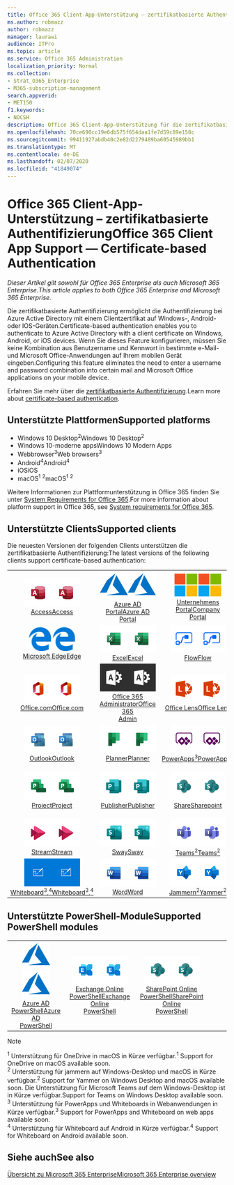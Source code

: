 ```yaml
---
title: Office 365 Client-App-Unterstützung – zertifikatbasierte Authentifizierung
ms.author: robmazz
author: robmazz
manager: laurawi
audience: ITPro
ms.topic: article
ms.service: Office 365 Administration
localization_priority: Normal
ms.collection:
- Strat_O365_Enterprise
- M365-subscription-management
search.appverid:
- MET150
f1.keywords:
- NOCSH
description: Office 365 Client-App-Unterstützung für die zertifikatbasierte Authentifizierung.
ms.openlocfilehash: 70ce690cc19e6db575f654daa1fe7d59c89e158c
ms.sourcegitcommit: 99411927abdb40c2e82d2279489ba60545989bb1
ms.translationtype: MT
ms.contentlocale: de-DE
ms.lasthandoff: 02/07/2020
ms.locfileid: "41849074"
---
```

# <a name="office-365-client-app-support--certificate-based-authentication"></a><span data-ttu-id="4c57e-103">Office 365 Client-App-Unterstützung – zertifikatbasierte Authentifizierung</span><span class="sxs-lookup"><span data-stu-id="4c57e-103">Office 365 Client App Support — Certificate-based Authentication</span></span>

<span data-ttu-id="4c57e-104">*Dieser Artikel gilt sowohl für Office 365 Enterprise als auch Microsoft 365 Enterprise*.</span><span class="sxs-lookup"><span data-stu-id="4c57e-104">*This article applies to both Office 365 Enterprise and Microsoft 365 Enterprise.*</span></span>

<span data-ttu-id="4c57e-105">Die zertifikatbasierte Authentifizierung ermöglicht die Authentifizierung bei Azure Active Directory mit einem Clientzertifikat auf Windows-, Android-oder IOS-Geräten.</span><span class="sxs-lookup"><span data-stu-id="4c57e-105">Certificate-based authentication enables you to authenticate to Azure Active Directory with a client certificate on Windows, Android, or iOS devices.</span></span> <span data-ttu-id="4c57e-106">Wenn Sie dieses Feature konfigurieren, müssen Sie keine Kombination aus Benutzername und Kennwort in bestimmte e-Mail-und Microsoft Office-Anwendungen auf Ihrem mobilen Gerät eingeben.</span><span class="sxs-lookup"><span data-stu-id="4c57e-106">Configuring this feature eliminates the need to enter a username and password combination into certain mail and Microsoft Office applications on your mobile device.</span></span>

<span data-ttu-id="4c57e-107">Erfahren Sie mehr über die [zertifikatbasierte Authentifizierung](https://docs.microsoft.com/azure/active-directory/authentication/active-directory-certificate-based-authentication-get-started).</span><span class="sxs-lookup"><span data-stu-id="4c57e-107">Learn more about [certificate-based authentication](https://docs.microsoft.com/azure/active-directory/authentication/active-directory-certificate-based-authentication-get-started).</span></span>

## <a name="supported-platforms"></a><span data-ttu-id="4c57e-108">Unterstützte Plattformen</span><span class="sxs-lookup"><span data-stu-id="4c57e-108">Supported platforms</span></span>

 - <span data-ttu-id="4c57e-109">Windows 10 Desktop<sup>2</sup></span><span class="sxs-lookup"><span data-stu-id="4c57e-109">Windows 10 Desktop<sup>2</sup></span></span>
 - <span data-ttu-id="4c57e-110">Windows 10-moderne apps</span><span class="sxs-lookup"><span data-stu-id="4c57e-110">Windows 10 Modern Apps</span></span>
 - <span data-ttu-id="4c57e-111">Webbrowser<sup>3</sup></span><span class="sxs-lookup"><span data-stu-id="4c57e-111">Web browsers<sup>3</sup></span></span>
 - <span data-ttu-id="4c57e-112">Android<sup>4</sup></span><span class="sxs-lookup"><span data-stu-id="4c57e-112">Android<sup>4</sup></span></span>
 - <span data-ttu-id="4c57e-113">iOS</span><span class="sxs-lookup"><span data-stu-id="4c57e-113">iOS</span></span>
 - <span data-ttu-id="4c57e-114">macOS<sup>1</sup> <sup>2</sup></span><span class="sxs-lookup"><span data-stu-id="4c57e-114">macOS<sup>1</sup> <sup>2</sup></span></span>

<span data-ttu-id="4c57e-115">Weitere Informationen zur Plattformunterstützung in Office 365 finden Sie unter [System Requirements for Office 365](https://products.office.com/office-system-requirements).</span><span class="sxs-lookup"><span data-stu-id="4c57e-115">For more information about platform support in Office 365, see [System requirements for Office 365](https://products.office.com/office-system-requirements).</span></span>

## <a name="supported-clients"></a><span data-ttu-id="4c57e-116">Unterstützte Clients</span><span class="sxs-lookup"><span data-stu-id="4c57e-116">Supported clients</span></span>

<span data-ttu-id="4c57e-117">Die neuesten Versionen der folgenden Clients unterstützen die zertifikatbasierte Authentifizierung:</span><span class="sxs-lookup"><span data-stu-id="4c57e-117">The latest versions of the following clients support certificate-based authentication:</span></span>

| | | | | | |
|:---:|:---:|:---:|:---:|:---:|:---:|
| <span data-ttu-id="4c57e-118">![Access-Symbol](media/o365-access-64x64.png)</span><span class="sxs-lookup"><span data-stu-id="4c57e-118">![Access icon](media/o365-access-64x64.png)</span></span> <br> [<span data-ttu-id="4c57e-119">Access</span><span class="sxs-lookup"><span data-stu-id="4c57e-119">Access</span></span>](https://products.office.com/access) | <span data-ttu-id="4c57e-120">![Azure-Symbol](media/o365-azure-64x64.png)</span><span class="sxs-lookup"><span data-stu-id="4c57e-120">![Azure icon](media/o365-azure-64x64.png)</span></span> <br> [<span data-ttu-id="4c57e-121">Azure AD <br> Portal</span><span class="sxs-lookup"><span data-stu-id="4c57e-121">Azure AD <br> Portal </span></span>](https://azure.microsoft.com/features/azure-portal/) | <span data-ttu-id="4c57e-122">![Symbol des Unternehmensportals](media/o365-microsoft-64x64.png)</span><span class="sxs-lookup"><span data-stu-id="4c57e-122">![Company portal icon](media/o365-microsoft-64x64.png)</span></span> <br> [<span data-ttu-id="4c57e-123">Unternehmens <br> Portal</span><span class="sxs-lookup"><span data-stu-id="4c57e-123">Company <br> Portal </span></span>](https://docs.microsoft.com/intune-user-help/sign-in-to-the-company-portal) | <span data-ttu-id="4c57e-124">![Vertiefen (Symbol)](media/o365-delve-64x64.png)</span><span class="sxs-lookup"><span data-stu-id="4c57e-124">![Delve icon](media/o365-delve-64x64.png)</span></span> <br> [<span data-ttu-id="4c57e-125">Delve</span><span class="sxs-lookup"><span data-stu-id="4c57e-125">Delve</span></span>](https://products.office.com/business/intelligent-search) | <span data-ttu-id="4c57e-126">![Dynamics 365-Symbol](media/o365-dynamics365-64x64.png)</span><span class="sxs-lookup"><span data-stu-id="4c57e-126">![Dynamics 365 icon](media/o365-dynamics365-64x64.png)</span></span> <br> [<span data-ttu-id="4c57e-127">Dynamics 365</span><span class="sxs-lookup"><span data-stu-id="4c57e-127">Dynamics 365</span></span>](https://dynamics.microsoft.com) 
| <span data-ttu-id="4c57e-128">![Edge-Symbol](media/o365-edge-64x64.png)</span><span class="sxs-lookup"><span data-stu-id="4c57e-128">![Edge icon](media/o365-edge-64x64.png)</span></span> <br> [<span data-ttu-id="4c57e-129">Microsoft Edge</span><span class="sxs-lookup"><span data-stu-id="4c57e-129">Edge</span></span>](https://www.microsoft.com/windows/microsoft-edge) | <span data-ttu-id="4c57e-130">![Excel-Symbol](media/o365-excel-64x64.png)</span><span class="sxs-lookup"><span data-stu-id="4c57e-130">![Excel icon](media/o365-excel-64x64.png)</span></span> <br> [<span data-ttu-id="4c57e-131">Excel</span><span class="sxs-lookup"><span data-stu-id="4c57e-131">Excel</span></span>](https://products.office.com/excel) | <span data-ttu-id="4c57e-132">![Flow-Symbol](media/o365-flow-64x64.png)</span><span class="sxs-lookup"><span data-stu-id="4c57e-132">![Flow icon](media/o365-flow-64x64.png)</span></span> <br> [<span data-ttu-id="4c57e-133">Flow</span><span class="sxs-lookup"><span data-stu-id="4c57e-133">Flow</span></span>](https://flow.microsoft.com) | <span data-ttu-id="4c57e-134">![Symbol "Formulare"](media/o365-forms-64x64.png)</span><span class="sxs-lookup"><span data-stu-id="4c57e-134">![Forms icon](media/o365-forms-64x64.png)</span></span> <br> [<span data-ttu-id="4c57e-135">Formulare</span><span class="sxs-lookup"><span data-stu-id="4c57e-135">Forms</span></span>](https://flow.microsoft.com/connectors/shared_microsoftforms/microsoft-forms/) | <span data-ttu-id="4c57e-136">![Kaizala-Symbol](media/o365-kaizala-64x64.png)</span><span class="sxs-lookup"><span data-stu-id="4c57e-136">![Kaizala icon](media/o365-kaizala-64x64.png)</span></span> <br> [<span data-ttu-id="4c57e-137">Kaizala</span><span class="sxs-lookup"><span data-stu-id="4c57e-137">Kaizala</span></span>](https://products.office.com/en/business/microsoft-kaizala) 
| <span data-ttu-id="4c57e-138">![Office.com-Symbol](media/o365-office-64x64.png)</span><span class="sxs-lookup"><span data-stu-id="4c57e-138">![Office.com icon](media/o365-office-64x64.png)</span></span> <br> [<span data-ttu-id="4c57e-139">Office.com</span><span class="sxs-lookup"><span data-stu-id="4c57e-139">Office.com</span></span>](https://www.office.com/) | <span data-ttu-id="4c57e-140">![Office 365 Administrator Symbol](media/o365-o365admin-64x64.png)</span><span class="sxs-lookup"><span data-stu-id="4c57e-140">![Office 365 Admin icon](media/o365-o365admin-64x64.png)</span></span> <br> [<span data-ttu-id="4c57e-141">Office 365 <br> Administrator</span><span class="sxs-lookup"><span data-stu-id="4c57e-141">Office 365 <br> Admin</span></span>](https://products.office.com/business/manage-office-365-admin-app) | <span data-ttu-id="4c57e-142">![Linsen Symbol](media/o365-lens-64x64.png)</span><span class="sxs-lookup"><span data-stu-id="4c57e-142">![Lens icon](media/o365-lens-64x64.png)</span></span> <br> [<span data-ttu-id="4c57e-143">Office Lens</span><span class="sxs-lookup"><span data-stu-id="4c57e-143">Office Lens</span></span>](https://www.microsoft.com/p/office-lens/9wzdncrfj3t8?activetab=pivot%3Aoverviewtab) | <span data-ttu-id="4c57e-144">![OneDrive für Unternehmen Symbol](media/o365-OneDrive-64x64.png)</span><span class="sxs-lookup"><span data-stu-id="4c57e-144">![OneDrive for Business icon](media/o365-OneDrive-64x64.png)</span></span> <br> [<span data-ttu-id="4c57e-145">OneDrive<sup>1</sup></span><span class="sxs-lookup"><span data-stu-id="4c57e-145">OneDrive<sup>1</sup></span></span>](https://products.office.com/onedrive-for-business/online-cloud-storage) |  <span data-ttu-id="4c57e-146">![OneNote-Symbol](media/o365-OneNote-64x64.png)</span><span class="sxs-lookup"><span data-stu-id="4c57e-146">![OneNote icon](media/o365-OneNote-64x64.png)</span></span> <br> [<span data-ttu-id="4c57e-147">OneNote</span><span class="sxs-lookup"><span data-stu-id="4c57e-147">OneNote</span></span>](https://products.office.com/onenote) 
| <span data-ttu-id="4c57e-148">![Outlook-Symbol](media/o365-outlook-64x64.png)</span><span class="sxs-lookup"><span data-stu-id="4c57e-148">![Outlook icon](media/o365-outlook-64x64.png)</span></span> <br> [<span data-ttu-id="4c57e-149">Outlook</span><span class="sxs-lookup"><span data-stu-id="4c57e-149">Outlook</span></span>](https://products.office.com/outlook) | <span data-ttu-id="4c57e-150">![Planner-Symbol](media/o365-planner-64x64.png)</span><span class="sxs-lookup"><span data-stu-id="4c57e-150">![Planner icon](media/o365-planner-64x64.png)</span></span> <br> [<span data-ttu-id="4c57e-151">Planner</span><span class="sxs-lookup"><span data-stu-id="4c57e-151">Planner</span></span>](https://products.office.com/business/task-management-software) | <span data-ttu-id="4c57e-152">![PowerApps-Symbol](media/o365-powerapps-64x64.png)</span><span class="sxs-lookup"><span data-stu-id="4c57e-152">![PowerApps icon](media/o365-powerapps-64x64.png)</span></span> <br> [<span data-ttu-id="4c57e-153">PowerApps<sup>3</sup></span><span class="sxs-lookup"><span data-stu-id="4c57e-153">PowerApps<sup>3</sup></span></span>](https://powerapps.microsoft.com) | <span data-ttu-id="4c57e-154">![PowerBI-Symbol](media/o365-powerbi-64x64.png)</span><span class="sxs-lookup"><span data-stu-id="4c57e-154">![PowerBI icon](media/o365-powerbi-64x64.png)</span></span> <br> [<span data-ttu-id="4c57e-155">Power BI</span><span class="sxs-lookup"><span data-stu-id="4c57e-155">Power BI</span></span>](https://powerbi.microsoft.com)| <span data-ttu-id="4c57e-156">![PowerPoint-Symbol](media/o365-powerpoint-64x64.png)</span><span class="sxs-lookup"><span data-stu-id="4c57e-156">![PowerPoint icon](media/o365-powerpoint-64x64.png)</span></span> <br> [<span data-ttu-id="4c57e-157">PowerPoint</span><span class="sxs-lookup"><span data-stu-id="4c57e-157">PowerPoint</span></span>](https://products.office.com/powerpoint) 
| <span data-ttu-id="4c57e-158">![Project-Symbol](media/o365-project-64x64.png)</span><span class="sxs-lookup"><span data-stu-id="4c57e-158">![Project icon](media/o365-project-64x64.png)</span></span> <br> [<span data-ttu-id="4c57e-159">Project</span><span class="sxs-lookup"><span data-stu-id="4c57e-159">Project</span></span>](https://products.office.com/project) | <span data-ttu-id="4c57e-160">![Publisher-Symbol](media/o365-publisher-64x64.png)</span><span class="sxs-lookup"><span data-stu-id="4c57e-160">![Publisher icon](media/o365-publisher-64x64.png)</span></span> <br> [<span data-ttu-id="4c57e-161">Publisher</span><span class="sxs-lookup"><span data-stu-id="4c57e-161">Publisher</span></span>](https://products.office.com/publisher) | <span data-ttu-id="4c57e-162">![SharePoint-Symbol](media/o365-sharepoint-64x64.png)</span><span class="sxs-lookup"><span data-stu-id="4c57e-162">![SharePoint icon](media/o365-sharepoint-64x64.png)</span></span> <br> [<span data-ttu-id="4c57e-163">Share</span><span class="sxs-lookup"><span data-stu-id="4c57e-163">Sharepoint</span></span>](https://products.office.com/sharepoint) | <span data-ttu-id="4c57e-164">![Skype for Business-Symbol](media/o365-skypeforbusiness-64x64.png)</span><span class="sxs-lookup"><span data-stu-id="4c57e-164">![Skype for Business icon](media/o365-skypeforbusiness-64x64.png)</span></span> <br> [<span data-ttu-id="4c57e-165">Skype for <br> Business</span><span class="sxs-lookup"><span data-stu-id="4c57e-165">Skype for <br> Business</span></span>](https://www.skype.com/business/) | <span data-ttu-id="4c57e-166">![Symbol für Notizen](media/o365-stickynotes-64x64.png)</span><span class="sxs-lookup"><span data-stu-id="4c57e-166">![Sticky Notes icon](media/o365-stickynotes-64x64.png)</span></span> <br> [<span data-ttu-id="4c57e-167">Kurznotizen</span><span class="sxs-lookup"><span data-stu-id="4c57e-167">Sticky Notes</span></span>](https://www.microsoft.com/p/microsoft-sticky-notes/9nblggh4qghw) 
| <span data-ttu-id="4c57e-168">![Stream-Symbol](media/o365-stream-64x64.png)</span><span class="sxs-lookup"><span data-stu-id="4c57e-168">![Stream icon](media/o365-stream-64x64.png)</span></span> <br> [<span data-ttu-id="4c57e-169">Stream</span><span class="sxs-lookup"><span data-stu-id="4c57e-169">Stream</span></span>](https://stream.microsoft.com) | <span data-ttu-id="4c57e-170">![Sway-Symbol](media/o365-sway-64x64.png)</span><span class="sxs-lookup"><span data-stu-id="4c57e-170">![Sway icon](media/o365-sway-64x64.png)</span></span> <br> [<span data-ttu-id="4c57e-171">Sway</span><span class="sxs-lookup"><span data-stu-id="4c57e-171">Sway</span></span>](https://sway.com) | <span data-ttu-id="4c57e-172">![Teams-Symbol](media/o365-teams-64x64.png)</span><span class="sxs-lookup"><span data-stu-id="4c57e-172">![Teams icon](media/o365-teams-64x64.png)</span></span> <br> [<span data-ttu-id="4c57e-173">Teams<sup>2</sup></span><span class="sxs-lookup"><span data-stu-id="4c57e-173">Teams<sup>2</sup></span></span>](https://products.office.com/microsoft-teams/group-chat-software) | <span data-ttu-id="4c57e-174">![To-do-Symbol](media/o365-todo-64x64.png)</span><span class="sxs-lookup"><span data-stu-id="4c57e-174">![To Do icon](media/o365-todo-64x64.png)</span></span> <br> [<span data-ttu-id="4c57e-175">Aufgabe</span><span class="sxs-lookup"><span data-stu-id="4c57e-175">To Do</span></span>](https://todo.microsoft.com) | <span data-ttu-id="4c57e-176">![Visio-Symbol](media/o365-visio-64x64.png)</span><span class="sxs-lookup"><span data-stu-id="4c57e-176">![Visio icon](media/o365-visio-64x64.png)</span></span> <br> [<span data-ttu-id="4c57e-177">Visio</span><span class="sxs-lookup"><span data-stu-id="4c57e-177">Visio</span></span>](https://products.office.com/visio/flowchart-software) 
| <span data-ttu-id="4c57e-178">![Whiteboard-Symbol](media/o365-whiteboard-64x64.png)</span><span class="sxs-lookup"><span data-stu-id="4c57e-178">![Whiteboard icon](media/o365-whiteboard-64x64.png)</span></span> <br> [<span data-ttu-id="4c57e-179">Whiteboard<sup>3</sup>,<sup>4</sup></span><span class="sxs-lookup"><span data-stu-id="4c57e-179">Whiteboard<sup>3</sup>,<sup>4</sup></span></span>](https://whiteboard.microsoft.com/) | <span data-ttu-id="4c57e-180">![Word-Symbol](media/o365-word-64x64.png)</span><span class="sxs-lookup"><span data-stu-id="4c57e-180">![Word icon](media/o365-word-64x64.png)</span></span> <br> [<span data-ttu-id="4c57e-181">Word</span><span class="sxs-lookup"><span data-stu-id="4c57e-181">Word</span></span>](https://products.office.com/word) | <span data-ttu-id="4c57e-182">![Yammer-Symbol](media/o365-yammer-64x64.png)</span><span class="sxs-lookup"><span data-stu-id="4c57e-182">![Yammer icon](media/o365-yammer-64x64.png)</span></span> <br> [<span data-ttu-id="4c57e-183">Jammern<sup>2</sup></span><span class="sxs-lookup"><span data-stu-id="4c57e-183">Yammer<sup>2</sup></span></span>](https://products.office.com/yammer/yammer-overview) |

## <a name="supported-powershell-modules"></a><span data-ttu-id="4c57e-184">Unterstützte PowerShell-Module</span><span class="sxs-lookup"><span data-stu-id="4c57e-184">Supported PowerShell modules</span></span>

| | | | | | |
|:---:|:---:|:---:|:---:|:---:|:---:|
| <span data-ttu-id="4c57e-185">![Azure-Symbol](media/o365-azure-64x64.png)</span><span class="sxs-lookup"><span data-stu-id="4c57e-185">![Azure icon](media/o365-azure-64x64.png)</span></span> <br> [<span data-ttu-id="4c57e-186">Azure AD <br> PowerShell</span><span class="sxs-lookup"><span data-stu-id="4c57e-186">Azure AD <br> PowerShell</span></span>](https://docs.microsoft.com/powershell/azure/active-directory/overview?view=azureadps-2.0) | <span data-ttu-id="4c57e-187">![Exchange-Symbol](media/o365-exchange-64x64.png)</span><span class="sxs-lookup"><span data-stu-id="4c57e-187">![Exchange icon](media/o365-exchange-64x64.png)</span></span> <br> [<span data-ttu-id="4c57e-188">Exchange Online <br> PowerShell</span><span class="sxs-lookup"><span data-stu-id="4c57e-188">Exchange Online <br> PowerShell</span></span>](https://docs.microsoft.com/powershell/exchange/exchange-online/exchange-online-powershell?view=exchange-ps) | <span data-ttu-id="4c57e-189">![SharePoint-Symbol](media/o365-sharepoint-64x64.png)</span><span class="sxs-lookup"><span data-stu-id="4c57e-189">![SharePoint icon](media/o365-sharepoint-64x64.png)</span></span> <br> [<span data-ttu-id="4c57e-190">SharePoint Online <br> PowerShell</span><span class="sxs-lookup"><span data-stu-id="4c57e-190">SharePoint Online <br> PowerShell</span></span>](https://docs.microsoft.com/powershell/sharepoint/sharepoint-online/connect-sharepoint-online)

> [!NOTE]
> <span data-ttu-id="4c57e-191"><sup>1</sup> Unterstützung für OneDrive in macOS in Kürze verfügbar.</span><span class="sxs-lookup"><span data-stu-id="4c57e-191"><sup>1</sup> Support for OneDrive on macOS available soon.</span></span> <br>
> <span data-ttu-id="4c57e-192"><sup>2</sup> Unterstützung für jammern auf Windows-Desktop und macOS in Kürze verfügbar.</span><span class="sxs-lookup"><span data-stu-id="4c57e-192"><sup>2</sup> Support for Yammer on Windows Desktop and macOS available soon.</span></span> <span data-ttu-id="4c57e-193">Die Unterstützung für Microsoft Teams auf dem Windows-Desktop ist in Kürze verfügbar.</span><span class="sxs-lookup"><span data-stu-id="4c57e-193">Support for Teams on Windows Desktop available soon.</span></span><br>
> <span data-ttu-id="4c57e-194"><sup>3</sup> Unterstützung für PowerApps und Whiteboards in Webanwendungen in Kürze verfügbar.</span><span class="sxs-lookup"><span data-stu-id="4c57e-194"><sup>3</sup> Support for PowerApps and Whiteboard on web apps available soon.</span></span> <br>
> <span data-ttu-id="4c57e-195"><sup>4</sup> Unterstützung für Whiteboard auf Android in Kürze verfügbar.</span><span class="sxs-lookup"><span data-stu-id="4c57e-195"><sup>4</sup> Support for Whiteboard on Android available soon.</span></span>

## <a name="see-also"></a><span data-ttu-id="4c57e-196">Siehe auch</span><span class="sxs-lookup"><span data-stu-id="4c57e-196">See also</span></span>

[<span data-ttu-id="4c57e-197">Übersicht zu Microsoft 365 Enterprise</span><span class="sxs-lookup"><span data-stu-id="4c57e-197">Microsoft 365 Enterprise overview</span></span>](https://docs.microsoft.com/microsoft-365/enterprise/microsoft-365-overview)
